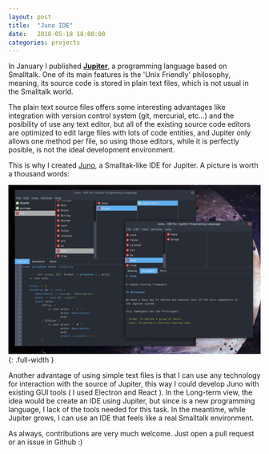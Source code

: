 ```yaml
---
layout: post
title:  "Juno IDE"
date:   2018-05-18 18:00:00
categories: projects
---
```


In January I published **[Jupiter](https://github.com/davidarias/Jupiter)**,
a programming language based on Smalltalk. One of its main features
is the 'Unix Friendly' philosophy, meaning, its source code is stored in plain text files, which is
not usual in the Smalltalk world.

The plain text source files offers some interesting advantages like
integration with version control system (git, mercurial, etc...) and the posibility
of use any text editor, but all of the existing source code editors are optimized to
edit large files with lots of code entities, and Jupiter only allows one method
per file, so using those editors, while it is perfectly posible, is not the ideal
development environment.

This is why I created [Juno](https://github.com/davidarias/juno), a Smalltak-like IDE for Jupiter.
A picture is worth a thousand words:

![screenshot](https://raw.githubusercontent.com/davidarias/juno/master/Screenshot.png){: .full-width }

Another advantage of using simple text files is that I can use any technology for interaction with
the source of Jupiter, this way I could develop Juno with existing GUI tools ( I used Electron
and React ). In the Long-term view, the idea would be create an IDE using Jupiter, but since is a new
programming language, I lack of the tools needed for this task. In the meantime, while Jupiter grows,
I can use an IDE that feels like a real Smalltalk environment.

As always, contributions are very much welcome. Just open a pull request or an issue in Github :)
